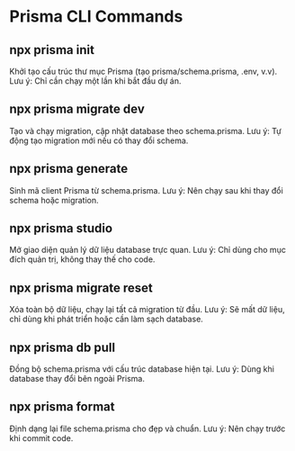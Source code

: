 # Prisma CLI Commands

## npx prisma init
Khởi tạo cấu trúc thư mục Prisma (tạo prisma/schema.prisma, .env, v.v).
Lưu ý: Chỉ cần chạy một lần khi bắt đầu dự án.

## npx prisma migrate dev
Tạo và chạy migration, cập nhật database theo schema.prisma.
Lưu ý: Tự động tạo migration mới nếu có thay đổi schema.

## npx prisma generate
Sinh mã client Prisma từ schema.prisma.
Lưu ý: Nên chạy sau khi thay đổi schema hoặc migration.

## npx prisma studio
Mở giao diện quản lý dữ liệu database trực quan.
Lưu ý: Chỉ dùng cho mục đích quản trị, không thay thế cho code.

## npx prisma migrate reset
Xóa toàn bộ dữ liệu, chạy lại tất cả migration từ đầu.
Lưu ý: Sẽ mất dữ liệu, chỉ dùng khi phát triển hoặc cần làm sạch database.

## npx prisma db pull
Đồng bộ schema.prisma với cấu trúc database hiện tại.
Lưu ý: Dùng khi database thay đổi bên ngoài Prisma.

## npx prisma format
Định dạng lại file schema.prisma cho đẹp và chuẩn.
Lưu ý: Nên chạy trước khi commit code.

